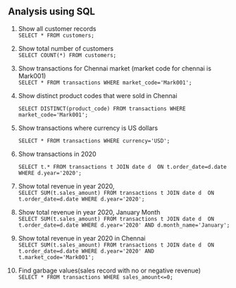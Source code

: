 ## Analysis using SQL

1. Show all customer records<br>
`SELECT * FROM customers;`

    

2. Show total number of customers<br>
`SELECT COUNT(*) FROM customers;`

3. Show transactions for Chennai market (market code for chennai is Mark001)<br>
`SELECT * FROM transactions WHERE market_code='Mark001'; `

 

4. Show distinct product codes that were sold in Chennai<br>

   ` SELECT DISTINCT(product_code) FROM transactions WHERE market_code='Mark001'; `

5. Show transactions where currency is US dollars<br>

    `SELECT * FROM transactions WHERE currency='USD'; `

6. Show transactions in 2020<br>

   `SELECT t.* FROM transactions t JOIN date d 
    ON t.order_date=d.date WHERE d.year='2020'; `

7. Show total revenue in year 2020,<br>
`SELECT SUM(t.sales_amount) FROM transactions t JOIN date d 
ON t.order_date=d.date WHERE d.year='2020'; `
  
8. Show total revenue in year 2020, January Month<br>
`SELECT SUM(t.sales_amount) FROM transactions t JOIN date d 
ON t.order_date=d.date WHERE d.year='2020' AND d.month_name='January'; `


9. Show total revenue in year 2020 in Chennai<br>
`SELECT SUM(t.sales_amount) FROM transactions t JOIN date d 
ON t.order_date=d.date WHERE d.year='2020' AND t.market_code='Mark001';`
10. Find garbage values(sales record with no or negative revenue)<br>
`SELECT * FROM transactions WHERE sales_amount<=0;`



